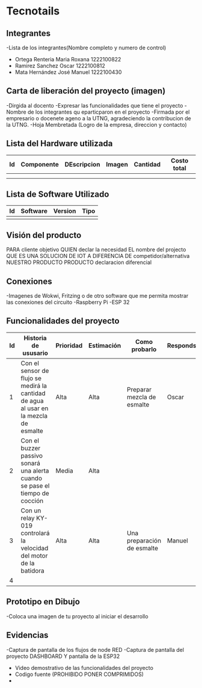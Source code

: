 # Tecnotails

## Integrantes
-Lista de los integrantes(Nombre completo y numero de control)
- Ortega Renteria Maria Roxana 1222100822
- Ramirez Sanchez Oscar 1222100812
- Mata Hernández José Manuel 1222100430
  
## Carta de liberación del proyecto (imagen)
-Dirgida al docento
-Expresar las funcionalidades que tiene el proyecto
-Nombre de los integrantes qu eparticparon en el proyecto
-Firmada por el empresario o docenete ageno a la UTNG, agradeciendo la contribucion de la UTNG.
-Hoja Membretada (Logro de la empresa, direccion y contacto)

## Lista del Hardware utilizada
| Id | Componente | DEscripcion |Imagen |Cantidad |Costo total|
|----|------------|-------------|-------|---------|-----------|
|    |            |             |       |         |           |
|    |            |             |       |         |           |

## Lista de Software Utilizado

|Id |Software |Version |Tipo|
|---|---------|--------|----|
|   |         |        |    |
## Visión del producto 
PARA cliente objetivo
QUIEN declar la necesidad
EL nombre del projecto QUE ES UNA SOLUCION DE IOT
A DIFERENCIA DE competidor/alternativa
NUESTRO PRODUCTO PRODUCTO declaracion diferencial


## Conexiones 
-Imagenes de Wokwi, Fritzing o de otro software que me permita mostrar las conexiones del circuito
-Raspberry Pi
-ESP 32

## Funcionalidades del proyecto
|Id | Historia de ususario | Prioridad | Estimación | Como probarlo | Respondsable|
|---|----------------------|-----------|------------|---------------|-------------|
| 1 |Con el sensor de flujo se medirá la cantidad de agua al usar en la mezcla de esmalte| Alta | Alta | Preparar mezcla de esmalte | Oscar |
| 2 |Con el buzzer passivo sonará una alerta cuando se pase el tiempo de cocción | Media | Alta | 
| 3 |Con un relay KY-019 controlará la velocidad del motor de la batidora | Alta | Alta | Una preparación de esmalte | Manuel |
| 4 | 
## Prototipo en Dibujo
-Coloca una imagen de tu proyecto al iniciar el desarrollo

## Evidencias 
-Captura de pantalla de los flujos de node RED
-Captura de pantalla del proyecto DASHBOARD Y pantalla de la ESP32
- Video demostrativo de las funcionalidades del proyecto
- Codigo fuente (PROHIBIDO PONER COMPRIMIDOS)
- 

